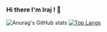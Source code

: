 ### Hi there I'm Iraj ! 👋


<!--
**iraj-norouzi/iraj-norouzi** is a ✨ _special_ ✨ repository because its `README.md` (this file) appears on your GitHub profile.

### Here are some ideas to get you started:

- 🔭 I’m currently working on ...
- 🌱 I’m currently learning ...
- 👯 I’m looking to collaborate on ...
- 🤔 I’m looking for help with ...
- 💬 Ask me about ...
- 📫 How to reach me: ...
- 😄 Pronouns: ...
- ⚡ Fun fact: ...
-->


![Anurag's GitHub stats](https://github-readme-stats.vercel.app/api?username=iraj-norouzi&show_icons=true&theme=radical)
[![Top Langs](https://github-readme-stats.vercel.app/api/top-langs/?username=iraj-norouzi&layout=compact)](https://github.com/anuraghazra/github-readme-stats)
